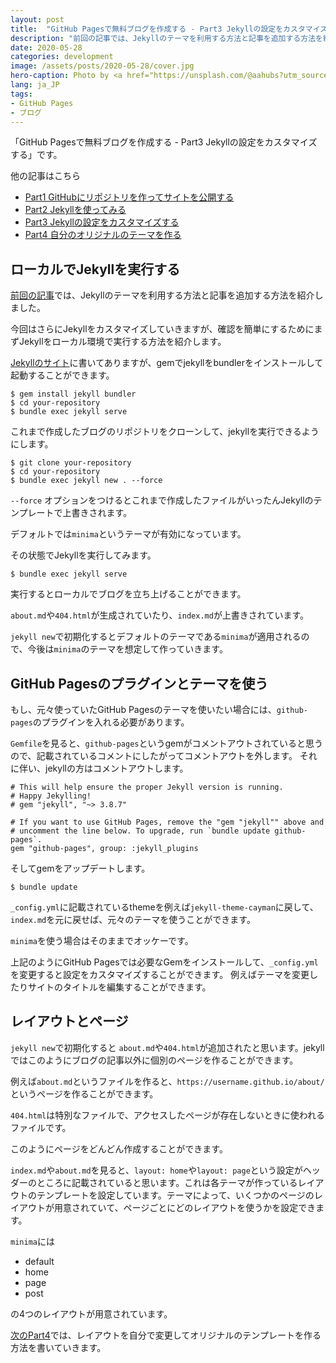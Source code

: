 ```yaml
---
layout: post
title:  "GitHub Pagesで無料ブログを作成する - Part3 Jekyllの設定をカスタマイズする"
description: "前回の記事では、Jekyllのテーマを利用する方法と記事を追加する方法を紹介しました。今回はさらにJekyllをカスタマイズしていきますが、確認を簡単にするためにまずJekyllをローカル環境で実行する方法を紹介します。"
date: 2020-05-28
categories: development
image: /assets/posts/2020-05-28/cover.jpg
hero-caption: Photo by <a href="https://unsplash.com/@aahubs?utm_source=unsplash&utm_medium=referral&utm_content=creditCopyText">Aaron Huber</a> on <a href="https://unsplash.com/s/photos/custom?utm_source=unsplash&utm_medium=referral&utm_content=creditCopyText">Unsplash</a>
lang: ja_JP
tags:
- GitHub Pages
- ブログ
---
```


「GitHub Pagesで無料ブログを作成する - Part3 Jekyllの設定をカスタマイズする」です。

他の記事はこちら

- [Part1 GitHubにリポジトリを作ってサイトを公開する](https://masamichiueta.github.io/development/2020/05/24/github-pages-blog-part1-repository.html)
- [Part2 Jekyllを使ってみる](https://masamichiueta.github.io/development/2020/05/26/github-pages-blog-part2-jekyll.html)
- [Part3 Jekyllの設定をカスタマイズする](https://masamichiueta.github.io/development/2020/05/28/github-pages-blog-part3-cutomize-setting.html)
- [Part4 自分のオリジナルのテーマを作る](https://masamichiueta.github.io/development/2020/05/31/github-pages-blog-part4-original-theme.html)

## ローカルでJekyllを実行する

[前回の記事](https://masamichiueta.github.io/development/2020/05/26/github-pages-blog-part2-jekyll.html)では、Jekyllのテーマを利用する方法と記事を追加する方法を紹介しました。

今回はさらにJekyllをカスタマイズしていきますが、確認を簡単にするためにまずJekyllをローカル環境で実行する方法を紹介します。

[Jekyllのサイト](https://jekyllrb.com/docs/)に書いてありますが、gemでjekyllをbundlerをインストールして起動することができます。

```
$ gem install jekyll bundler
$ cd your-repository
$ bundle exec jekyll serve
```

これまで作成したブログのリポジトリをクローンして、jekyllを実行できるようにします。

```
$ git clone your-repository
$ cd your-repository
$ bundle exec jekyll new . --force
```

`--force` オプションをつけるとこれまで作成したファイルがいったんJekyllのテンプレートで上書きされます。

デフォルトでは`minima`というテーマが有効になっています。

その状態でJekyllを実行してみます。

```
$ bundle exec jekyll serve
```

実行するとローカルでブログを立ち上げることができます。

`about.md`や`404.html`が生成されていたり、`index.md`が上書きされています。

`jekyll new`で初期化するとデフォルトのテーマである`minima`が適用されるので、今後は`minima`のテーマを想定して作っていきます。

## GitHub Pagesのプラグインとテーマを使う

もし、元々使っていたGitHub Pagesのテーマを使いたい場合には、`github-pages`のプラグインを入れる必要があります。

`Gemfile`を見ると、`github-pages`というgemがコメントアウトされていると思うので、記載されているコメントにしたがってコメントアウトを外します。
それに伴い、jekyllの方はコメントアウトします。

```
# This will help ensure the proper Jekyll version is running.
# Happy Jekylling!
# gem "jekyll", "~> 3.8.7"

# If you want to use GitHub Pages, remove the "gem "jekyll"" above and
# uncomment the line below. To upgrade, run `bundle update github-pages`.
gem "github-pages", group: :jekyll_plugins
```

そしてgemをアップデートします。

```
$ bundle update
```

`_config.yml`に記載されているthemeを例えば`jekyll-theme-cayman`に戻して、`index.md`を元に戻せば、元々のテーマを使うことができます。

`minima`を使う場合はそのままでオッケーです。

上記のようにGitHub Pagesでは必要なGemをインストールして、`_config.yml`を変更すると設定をカスタマイズすることができます。
例えばテーマを変更したりサイトのタイトルを編集することができます。


## レイアウトとページ

`jekyll new`で初期化すると `about.md`や`404.html`が追加されたと思います。jekyllではこのようにブログの記事以外に個別のページを作ることができます。

例えば`about.md`というファイルを作ると、`https://username.github.io/about/`というページを作ることができます。

`404.html`は特別なファイルで、アクセスしたページが存在しないときに使われるファイルです。

このようにページをどんどん作成することができます。

`index.md`や`about.md`を見ると、`layout: home`や`layout: page`という設定がヘッダーのところに記載されていると思います。これは各テーマが作っているレイアウトのテンプレートを設定しています。テーマによって、いくつかのページのレイアウトが用意されていて、ページごとにどのレイアウトを使うかを設定できます。

`minima`には

- default
- home
- page
- post

の4つのレイアウトが用意されています。

[次のPart4](https://masamichiueta.github.io/development/2020/05/31/github-pages-blog-part4-original-theme.html)では、レイアウトを自分で変更してオリジナルのテンプレートを作る方法を書いていきます。
